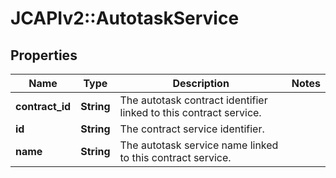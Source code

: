 # JCAPIv2::AutotaskService

## Properties
Name | Type | Description | Notes
------------ | ------------- | ------------- | -------------
**contract_id** | **String** | The autotask contract identifier linked to this contract service. | 
**id** | **String** | The contract service identifier. | 
**name** | **String** | The autotask service name linked to this contract service. | 

